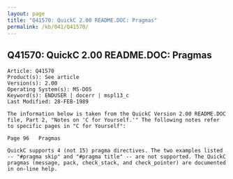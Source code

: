 ```yaml
---
layout: page
title: "Q41570: QuickC 2.00 README.DOC: Pragmas"
permalink: /kb/041/Q41570/
---
```


## Q41570: QuickC 2.00 README.DOC: Pragmas

	Article: Q41570
	Product(s): See article
	Version(s): 2.00
	Operating System(s): MS-DOS
	Keyword(s): ENDUSER | docerr | mspl13_c
	Last Modified: 28-FEB-1989
	
	The information below is taken from the QuickC Version 2.00 README.DOC
	file, Part 2, "Notes on 'C for Yourself.'" The following notes refer
	to specific pages in "C for Yourself":
	
	Page 96   Pragmas
	
	QuickC supports 4 (not 15) pragma directives. The two examples listed
	-- "#pragma skip" and "#pragma title" -- are not supported. The QuickC
	pragmas (message, pack, check_stack, and check_pointer) are documented
	in on-line help.

